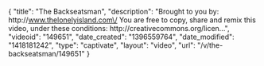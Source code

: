 {
    "title": "The Backseatsman",
    "description": "Brought to you by: http:\/\/www.thelonelyisland.com\/ You are free to copy, share and remix this video, under these conditions: http:\/\/creativecommons.org\/licen...",
    "videoid": "149651",
    "date_created": "1396559764",
    "date_modified": "1418181242",
    "type": "captivate",
    "layout": "video",
    "url": "\/v\/the-backseatsman\/149651"
}